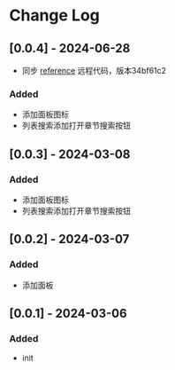 # Change Log

<!-- All notable changes to the "quick-reference" extension will be documented in this file. -->
<!-- Check [Keep a Changelog](http://keepachangelog.com/) for recommendations on how to structure this file. -->

## [0.0.4] - 2024-06-28

- 同步 [reference](https://github.com/jaywcjlove/reference.git) 远程代码，版本34bf61c2

### Added

- 添加面板图标
- 列表搜索添加打开章节搜索按钮

## [0.0.3] - 2024-03-08

### Added

- 添加面板图标
- 列表搜索添加打开章节搜索按钮

## [0.0.2] - 2024-03-07

### Added

- 添加面板

## [0.0.1] - 2024-03-06

### Added

- init